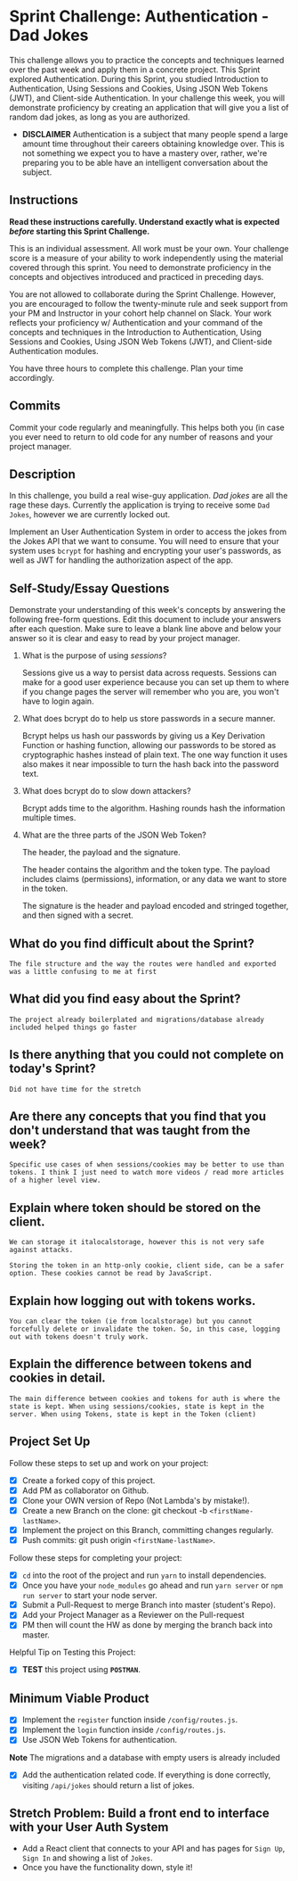# Sprint Challenge: Authentication - Dad Jokes

This challenge allows you to practice the concepts and techniques learned over the past week and apply them in a concrete project. This Sprint explored Authentication. During this Sprint, you studied Introduction to Authentication, Using Sessions and Cookies, Using JSON Web Tokens (JWT), and Client-side Authentication. In your challenge this week, you will demonstrate proficiency by creating an application that will give you a list of random dad jokes, as long as you are authorized.

- **DISCLAIMER** Authentication is a subject that many people spend a large amount time throughout their careers obtaining knowledge over. This is not something we expect you to have a mastery over, rather, we're preparing you to be able have an intelligent conversation about the subject.

## Instructions

**Read these instructions carefully. Understand exactly what is expected _before_ starting this Sprint Challenge.**

This is an individual assessment. All work must be your own. Your challenge score is a measure of your ability to work independently using the material covered through this sprint. You need to demonstrate proficiency in the concepts and objectives introduced and practiced in preceding days.

You are not allowed to collaborate during the Sprint Challenge. However, you are encouraged to follow the twenty-minute rule and seek support from your PM and Instructor in your cohort help channel on Slack. Your work reflects your proficiency w/ Authentication and your command of the concepts and techniques in the Introduction to Authentication, Using Sessions and Cookies, Using JSON Web Tokens (JWT), and Client-side Authentication modules.

You have three hours to complete this challenge. Plan your time accordingly.

## Commits

Commit your code regularly and meaningfully. This helps both you (in case you ever need to return to old code for any number of reasons and your project manager.

## Description

In this challenge, you build a real wise-guy application. _Dad jokes_ are all the rage these days. Currently the application is trying to receive some `Dad Jokes`, however we are currently locked out.

Implement an User Authentication System in order to access the jokes from the Jokes API that we want to consume. You will need to ensure that your system uses `bcrypt` for hashing and encrypting your user's passwords, as well as JWT for handling the authorization aspect of the app.

## Self-Study/Essay Questions

Demonstrate your understanding of this week's concepts by answering the following free-form questions. Edit this document to include your answers after each question. Make sure to leave a blank line above and below your answer so it is clear and easy to read by your project manager.

1. What is the purpose of using _sessions_?

   Sessions give us a way to persist data across requests. Sessions can make for a good user experience because you can set up them to where if you change pages the server will remember who you are, you won't have to login again.

1. What does bcrypt do to help us store passwords in a secure manner.

   Bcrypt helps us hash our passwords by giving us a Key Derivation Function or hashing function, allowing our passwords to be stored as cryptographic hashes instead of plain text. The one way function it uses also makes it near impossible to turn the hash back into the password text.

1. What does bcrypt do to slow down attackers?

   Bcrypt adds time to the algorithm. Hashing rounds hash the information multiple times.

1. What are the three parts of the JSON Web Token?

   The header, the payload and the signature.

   The header contains the algorithm and the token type.
   The payload includes claims (permissions), information, or any data we want to store in the token.

   The signature is the header and payload encoded and stringed together, and then signed with a secret.

## What do you find difficult about the Sprint?

    The file structure and the way the routes were handled and exported was a little confusing to me at first

## What did you find easy about the Sprint?

    The project already boilerplated and migrations/database already included helped things go faster

## Is there anything that you could not complete on today's Sprint?

    Did not have time for the stretch

## Are there any concepts that you find that you don't understand that was taught from the week?

    Specific use cases of when sessions/cookies may be better to use than tokens. I think I just need to watch more videos / read more articles of a higher level view.

## Explain where token should be stored on the client.

    We can storage it italocalstorage, however this is not very safe against attacks.

    Storing the token in an http-only cookie, client side, can be a safer option. These cookies cannot be read by JavaScript.

## Explain how logging out with tokens works.

    You can clear the token (ie from localstorage) but you cannot forcefully delete or invalidate the token. So, in this case, logging out with tokens doesn't truly work.

## Explain the difference between tokens and cookies in detail.

    The main difference between cookies and tokens for auth is where the state is kept. When using sessions/cookies, state is kept in the server. When using Tokens, state is kept in the Token (client)

## Project Set Up

Follow these steps to set up and work on your project:

- [x] Create a forked copy of this project.
- [x] Add PM as collaborator on Github.
- [x] Clone your OWN version of Repo (Not Lambda's by mistake!).
- [x] Create a new Branch on the clone: git checkout -b `<firstName-lastName>`.
- [x] Implement the project on this Branch, committing changes regularly.
- [x] Push commits: git push origin `<firstName-lastName>`.

Follow these steps for completing your project:

- [x] `cd` into the root of the project and run `yarn` to install dependencies.
- [x] Once you have your `node_modules` go ahead and run `yarn server` or `npm run server` to start your node server.
- [x] Submit a Pull-Request to merge <firstName-lastName> Branch into master (student's Repo).
- [x] Add your Project Manager as a Reviewer on the Pull-request
- [x] PM then will count the HW as done by merging the branch back into master.

Helpful Tip on Testing this Project:

- [x] **TEST** this project using **`POSTMAN`**.

## Minimum Viable Product

- [x] Implement the `register` function inside `/config/routes.js`.
- [x] Implement the `login` function inside `/config/routes.js`.
- [x] Use JSON Web Tokens for authentication.

**Note** The migrations and a database with empty users is already included

- [x] Add the authentication related code. If everything is done correctly, visiting `/api/jokes` should return a list of jokes.

## Stretch Problem: Build a front end to interface with your User Auth System

- Add a React client that connects to your API and has pages for `Sign Up`, `Sign In` and showing a list of `Jokes`.
- Once you have the functionality down, style it!
